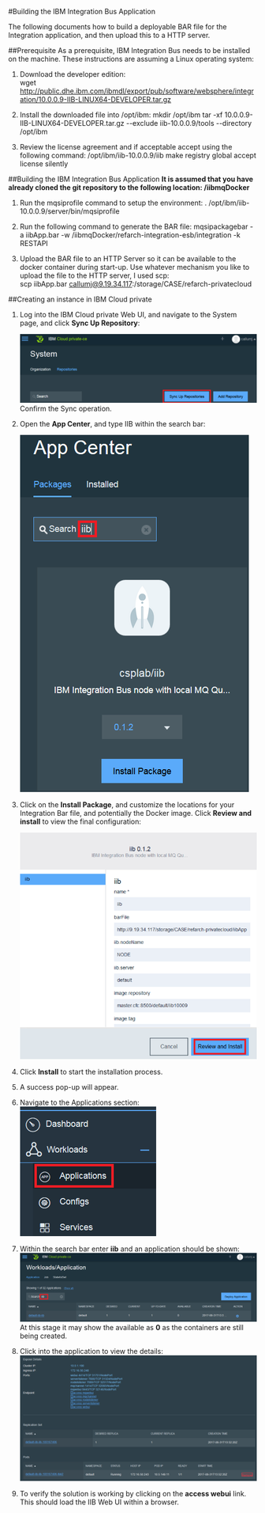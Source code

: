 #Building the IBM Integration Bus Application

The following documents how to build a deployable BAR file for the Integration 
application, and then upload this to a HTTP server. 

##Prerequisite
As a prerequisite, IBM Integration Bus needs to be installed on the machine. These instructions
are assuming a Linux operating system:  

1. Download the developer edition:    
   wget http://public.dhe.ibm.com/ibmdl/export/pub/software/websphere/integration/10.0.0.9-IIB-LINUX64-DEVELOPER.tar.gz 


1. Install the downloaded file into /opt/ibm:
   mkdir /opt/ibm
   tar -xf 10.0.0.9-IIB-LINUX64-DEVELOPER.tar.gz --exclude iib-10.0.0.9/tools --directory /opt/ibm 
   
1. Review the license agreement and if acceptable accept using the following 
command: 
   /opt/ibm/iib-10.0.0.9/iib make registry global accept license silently
    
##Building the IBM Integration Bus Application
**It is assumed that you have already cloned the git repository to the following location: /iibmqDocker**

1. Run the mqsiprofile command to setup the environment:
   . /opt/ibm/iib-10.0.0.9/server/bin/mqsiprofile

1. Run the following command to generate the BAR file:
   mqsipackagebar -a iibApp.bar -w /iibmqDocker/refarch-integration-esb/integration -k RESTAPI

1. Upload the BAR file to an HTTP Server so it can be available to the docker container during start-up. Use whatever mechanism you like to upload the file to the HTTP server, I used scp:     
   scp iibApp.bar callumj@9.19.34.117:/storage/CASE/refarch-privatecloud   
   

##Creating an instance in IBM Cloud private

1. Log into the IBM Cloud private Web UI, and navigate to the System page, and click **Sync Up Repository**:  

   ![](img/syncRepository.png)
   Confirm the Sync operation.
   
1. Open the **App Center**, and type IIB within the search bar:      

   ![](img/AppCenterIIB.png)

1. Click on the **Install Package**, and customize the locations for your Integration Bar file, and potentially the Docker image. Click **Review and install** to view the final configuration:     

   ![](img/configAppInstall.png)

1. Click **Install** to start the installation process.

1. A success pop-up will appear.

1.  Navigate to the Applications section:      
    ![](img/NavigateToApps.png)

1. Within the search bar enter **iib** and an application should be shown:    
    ![](img/IIBApp.png)    
   At this stage it may show the available as **0** as the containers are still being created.
   
1. Click into the application to view the details:
   ![](img/SummaryOfApplication.png)
   
1. To verify the solution is working by clicking on the **access webui** link. This should load the IIB Web UI within a browser.
